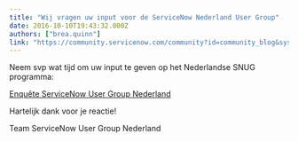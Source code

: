 ```yaml
---
title: "Wij vragen uw input voor de ServiceNow Nederland User Group"
date: 2016-10-10T19:43:32.000Z
authors: ["brea.quinn"]
link: "https://community.servicenow.com/community?id=community_blog&sys_id=8b4ea6addbd0dbc01dcaf3231f96190d"
---
```

<p>Neem svp wat tijd om uw input te geven op het Nederlandse SNUG programma:</p><p></p><p class="p1"><a title="ww.surveymonkey.com/r/K5DL873" href="https://www.surveymonkey.com/r/K5DL873">Enquête ServiceNow User Group Nederland</a></p><p class="p1"></p><p class="p1">Hartelijk dank voor je reactie!</p><p class="p1">Team ServiceNow User Group Nederland</p>